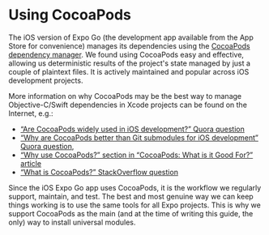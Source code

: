 # Using CocoaPods

The iOS version of Expo Go (the development app available from the App Store for convenience) manages its dependencies using the [CocoaPods dependency manager](https://cocoapods.org). We found using CocoaPods easy and effective, allowing us deterministic results of the project's state managed by just a couple of plaintext files. It is actively maintained and popular across iOS development projects.

More information on why CocoaPods may be the best way to manage Objective-C/Swift dependencies in Xcode projects can be found on the Internet, e.g.:
- [“Are CocoaPods widely used in iOS development?” Quora question](https://www.quora.com/Are-Cocoapods-widely-used-in-iOS-development)
- [“Why are CocoaPods better than Git submodules for iOS development” Quora question](https://www.quora.com/Why-are-CocoaPods-better-than-Git-submodules-for-iOS-development),
- [“Why use CocoaPods?” section in “CocoaPods: What is it Good For?” article](https://www.sitepoint.com/cocoapods-good/#whyusecocoapods)
- [“What is CocoaPods?” StackOverflow question](https://stackoverflow.com/a/22261215/1123156)

Since the iOS Expo Go app uses CocoaPods, it is the workflow we regularly support, maintain, and test. The best and most genuine way we can keep things working is to use the same tools for all Expo projects. This is why we support CocoaPods as the main (and at the time of writing this guide, the only) way to install universal modules.
